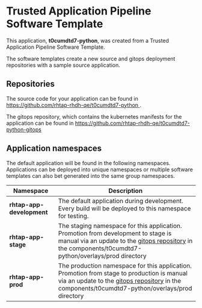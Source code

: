 # Trusted Application Pipeline Software Template

This application, **t0cumdtd7-python**, was created from a Trusted Application Pipeline Software Template.

The software templates create a new source and gitops deployment repositories with a sample source application. 

## Repositories

The source code for your application can be found in [https://github.com/rhtap-rhdh-qe/t0cumdtd7-python ](https://github.com/rhtap-rhdh-qe/t0cumdtd7-python ).
 
The gitops repository, which contains the kubernetes manifests for the application can be found in 
[https://github.com/rhtap-rhdh-qe/t0cumdtd7-python-gitops ](https://github.com/rhtap-rhdh-qe/t0cumdtd7-python-gitops ) 

## Application namespaces 

The default application will be found in the following namespaces. Applications can be deployed into unique namespaces or multiple software templates can also bet generated into the same group namespaces.  

|  Namespace   |  Description   |  
| -------- | -------- |   
| **rhtap-app-development** | The default application during development. Every build will be deployed to this namespace for testing. | 
| **rhtap-app-stage** | The staging namespace for this application. Promotion from development to stage is manual via an update to the [gitops repository](https://github.com/rhtap-rhdh-qe/t0cumdtd7-python-gitops ) in the components/t0cumdtd7-python/overlays/prod directory |  
| **rhtap-app-prod** | The production namespace for this application. Promotion from stage to production is manual via an update to the [gitops repository](https://github.com/rhtap-rhdh-qe/t0cumdtd7-python-gitops ) in the components/t0cumdtd7-python/overlays/prod directory | 